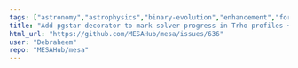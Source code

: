 ```yaml
---
tags: ["astronomy","astrophysics","binary-evolution","enhancement","fortran","stellar-astrophysics","stellar-evolution"]
title: "Add pgstar decorator to mark solver progress in Trho profiles + Kippenhahn diagrams"
html_url: "https://github.com/MESAHub/mesa/issues/636"
user: "Debraheem"
repo: "MESAHub/mesa"
---
```


